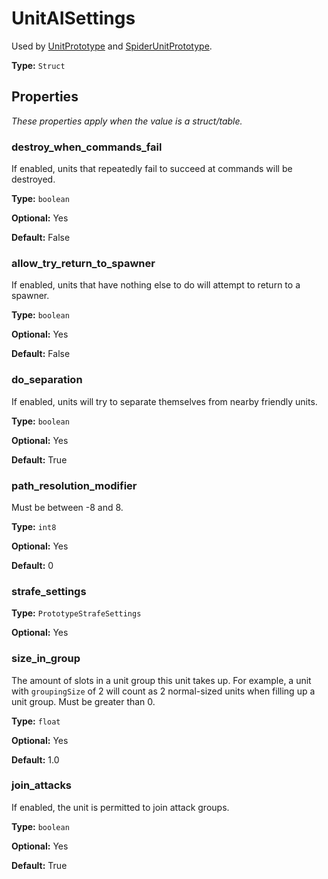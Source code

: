 # UnitAISettings

Used by [UnitPrototype](prototype:UnitPrototype) and [SpiderUnitPrototype](prototype:SpiderUnitPrototype).

**Type:** `Struct`

## Properties

*These properties apply when the value is a struct/table.*

### destroy_when_commands_fail

If enabled, units that repeatedly fail to succeed at commands will be destroyed.

**Type:** `boolean`

**Optional:** Yes

**Default:** False

### allow_try_return_to_spawner

If enabled, units that have nothing else to do will attempt to return to a spawner.

**Type:** `boolean`

**Optional:** Yes

**Default:** False

### do_separation

If enabled, units will try to separate themselves from nearby friendly units.

**Type:** `boolean`

**Optional:** Yes

**Default:** True

### path_resolution_modifier

Must be between -8 and 8.

**Type:** `int8`

**Optional:** Yes

**Default:** 0

### strafe_settings

**Type:** `PrototypeStrafeSettings`

**Optional:** Yes

### size_in_group

The amount of slots in a unit group this unit takes up. For example, a unit with `groupingSize` of 2 will count as 2 normal-sized units when filling up a unit group. Must be greater than 0.

**Type:** `float`

**Optional:** Yes

**Default:** 1.0

### join_attacks

If enabled, the unit is permitted to join attack groups.

**Type:** `boolean`

**Optional:** Yes

**Default:** True


